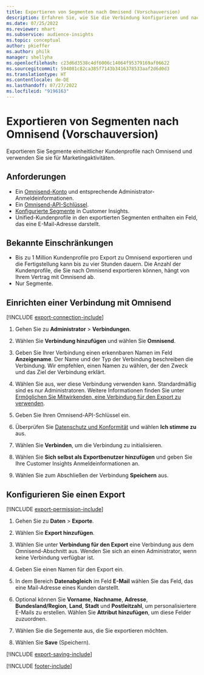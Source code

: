 ```yaml
---
title: Exportieren von Segmenten nach Omnisend (Vorschauversion)
description: Erfahren Sie, wie Sie die Verbindung konfigurieren und nach Omnisend exportieren.
ms.date: 07/25/2022
ms.reviewer: mhart
ms.subservice: audience-insights
ms.topic: conceptual
author: pkieffer
ms.author: philk
manager: shellyha
ms.openlocfilehash: c23d6d3538c4df6006c14064f95379169af06622
ms.sourcegitcommit: 594081c82ca385f7143b3416378533aaf2d6d0d3
ms.translationtype: HT
ms.contentlocale: de-DE
ms.lasthandoff: 07/27/2022
ms.locfileid: "9196163"
---
```

# <a name="export-segments-to-omnisend-preview"></a>Exportieren von Segmenten nach Omnisend (Vorschauversion)

Exportieren Sie Segmente einheitlicher Kundenprofile nach Omnisend und verwenden Sie sie für Marketingaktivitäten.

## <a name="prerequisites"></a>Anforderungen

- Ein [Omnisend-Konto](https://www.omnisend.com/) und entsprechende Administrator-Anmeldeinformationen.
- Ein [Omnisend-API-Schlüssel](https://support.omnisend.com/en/articles/1061890-generating-api-key).
- [Konfigurierte Segmente](segments.md) in Customer Insights.
- Unified-Kundenprofile in den exportierten Segmenten enthalten ein Feld, das eine E-Mail-Adresse darstellt.

## <a name="known-limitations"></a>Bekannte Einschränkungen

- Bis zu 1 Million Kundenprofile pro Export zu Omnisend exportieren und die Fertigstellung kann bis zu vier Stunden dauern. Die Anzahl der Kundenprofile, die Sie nach Omnisend exportieren können, hängt von Ihrem Vertrag mit Omnisend ab.
- Nur Segmente.

## <a name="set-up-connection-to-omnisend"></a>Einrichten einer Verbindung mit Omnisend

[!INCLUDE [export-connection-include](includes/export-connection-admn.md)]

1. Gehen Sie zu **Administrator** > **Verbindungen**.

1. Wählen Sie **Verbindung hinzufügen** und wählen Sie **Omnisend**.

1. Geben Sie Ihrer Verbindung einen erkennbaren Namen im Feld **Anzeigename**. Der Name und der Typ der Verbindung beschreiben die Verbindung. Wir empfehlen, einen Namen zu wählen, der den Zweck und das Ziel der Verbindung erklärt.

1. Wählen Sie aus, wer diese Verbindung verwenden kann. Standardmäßig sind es nur Administratoren. Weitere Informationen finden Sie unter [Ermöglichen Sie Mitwirkenden, eine Verbindung für den Export zu verwenden](connections.md#allow-contributors-to-use-a-connection-for-exports).

1. Geben Sie Ihren Omnisend-API-Schlüssel ein.

1. Überprüfen Sie [Datenschutz und Konformität](connections.md#data-privacy-and-compliance) und wählen **Ich stimme zu** aus.

1. Wählen Sie **Verbinden**, um die Verbindung zu initialisieren.

1. Wählen Sie **Sich selbst als Exportbenutzer hinzufügen** und geben Sie Ihre Customer Insights Anmeldeinformationen an.

1. Wählen Sie zum Abschließen der Verbindung **Speichern** aus.

## <a name="configure-an-export"></a>Konfigurieren Sie einen Export

[!INCLUDE [export-permission-include](includes/export-permission.md)]

1. Gehen Sie zu **Daten** > **Exporte**.

1. Wählen Sie **Export hinzufügen**.

1. Wählen Sie unter **Verbindung für den Export** eine Verbindung aus dem Omnisend-Abschnitt aus. Wenden Sie sich an einen Administrator, wenn keine Verbindung verfügbar ist.

1. Geben Sie einen Namen für den Export ein.

1. In dem Bereich **Datenabgleich** im Feld **E-Mail** wählen Sie das Feld, das eine Mail-Adresse eines Kunden darstellt.

1. Optional können Sie **Vorname**, **Nachname**, **Adresse**, **Bundesland/Region**, **Land**, **Stadt** und **Postleitzahl**, um personalisiertere E-Mails zu erstellen. Wählen Sie **Attribut hinzufügen**, um diese Felder zuzuordnen.

1. Wählen Sie die Segemente aus, die Sie exportieren möchten.

1. Wählen Sie **Save** (Speichern).

[!INCLUDE [export-saving-include](includes/export-saving.md)]

[!INCLUDE [footer-include](includes/footer-banner.md)]
